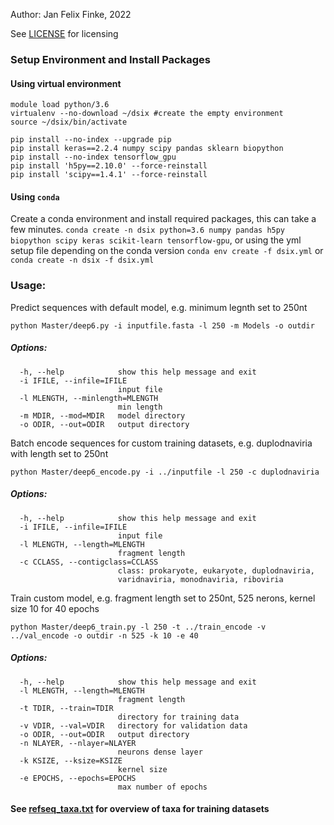 Author: Jan Felix Finke, 2022

See [LICENSE](https://github.com/janfelix/Deep6/blob/main/LICENSE) for licensing

### Setup Environment and Install Packages
#### Using virtual environment
```
module load python/3.6
virtualenv --no-download ~/dsix #create the empty environment
source ~/dsix/bin/activate

pip install --no-index --upgrade pip
pip install keras==2.2.4 numpy scipy pandas sklearn biopython
pip install --no-index tensorflow_gpu
pip install 'h5py==2.10.0' --force-reinstall
pip install 'scipy==1.4.1' --force-reinstall
```
#### Using `conda`
Create a conda environment and install required packages, this can take a few minutes. `conda create -n dsix python=3.6 numpy pandas h5py biopython scipy keras scikit-learn tensorflow-gpu`,
or using the yml setup file depending on the conda version
`conda env create -f dsix.yml` or `conda create -n dsix -f dsix.yml` 

### Usage:

Predict sequences with default model, e.g. minimum legnth set to 250nt

`python Master/deep6.py -i inputfile.fasta -l 250 -m Models -o outdir`
##### Options:
```
  -h, --help            show this help message and exit
  -i IFILE, --infile=IFILE
                        input file
  -l MLENGTH, --minlength=MLENGTH
                        min length
  -m MDIR, --mod=MDIR   model directory
  -o ODIR, --out=ODIR   output directory
```

Batch encode sequences for custom training datasets, e.g. duplodnaviria with length set to 250nt

`python Master/deep6_encode.py -i ../inputfile -l 250 -c duplodnaviria`
##### Options:
```
  -h, --help            show this help message and exit
  -i IFILE, --infile=IFILE
                        input file
  -l MLENGTH, --length=MLENGTH
                        fragment length
  -c CCLASS, --contigclass=CCLASS
                        class: prokaryote, eukaryote, duplodnaviria,
                        varidnaviria, monodnaviria, riboviria
```
Train custom model, e.g. fragment length set to 250nt, 525 nerons, kernel size 10 for 40 epochs

`python Master/deep6_train.py -l 250 -t ../train_encode -v ../val_encode -o outdir -n 525 -k 10 -e 40`

##### Options:
```
  -h, --help            show this help message and exit
  -l MLENGTH, --length=MLENGTH
                        fragment length
  -t TDIR, --train=TDIR
                        directory for training data
  -v VDIR, --val=VDIR   directory for validation data
  -o ODIR, --out=ODIR   output directory
  -n NLAYER, --nlayer=NLAYER
                        neurons dense layer
  -k KSIZE, --ksize=KSIZE
                        kernel size
  -e EPOCHS, --epochs=EPOCHS
                        max number of epochs
```

#### See [refseq_taxa.txt](https://github.com/janfelix/Deep6/blob/main/Master/refseq_taxa.txt) for overview of taxa for training datasets
